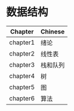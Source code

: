 # 数据结构

| Chapter  | Chinese  |
| -------- | -------- |
| chapter1 | 绪论     |
| chapter2 | 线性表   |
| chapter3 | 栈和队列 |
| chapter4 | 树       |
| chapter5 | 图       |
| chapter6 | 算法     |
